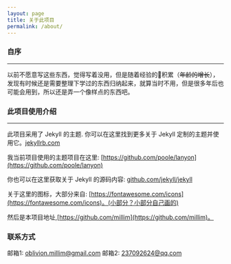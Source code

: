 ```yaml
---
layout: page
title: 关于此项目
permalink: /about/
---
```


### 自序
---
以前不愿意写这些东西，觉得写着没用，但是随着经验的积累（~~年龄的增长~~），发现有时候还是需要整理下学过的东西归纳起来，就算当时不用，但是很多年后也可能会用到，所以还是弄一个像样点的东西吧。


### 此项目使用介绍
---
此项目采用了 Jekyll 的主题. 你可以在这里找到更多关于 Jekyll 定制的主题并使用它。[jekyllrb.com](http://jekyllrb.com/)

我当前项目使用的主题项目在这里: [https://github.com/poole/lanyon](https://github.com/poole/lanyon)

你也可以在这里获取关于 Jekyll 的源码内容: [github.com/jekyll/jekyll](https://github.com/jekyll/jekyll)

关于这里的图标，大部分来自: [https://fontawesome.com/icons](https://fontawesome.com/icons)。(小部分？小部分自己画的)

然后是本项目地址,[https://github.com/millim](https://github.com/millim)。

### 联系方式

邮箱1: <oblivion.millim@gmail.com>
邮箱2: <237092624@qq.com>
